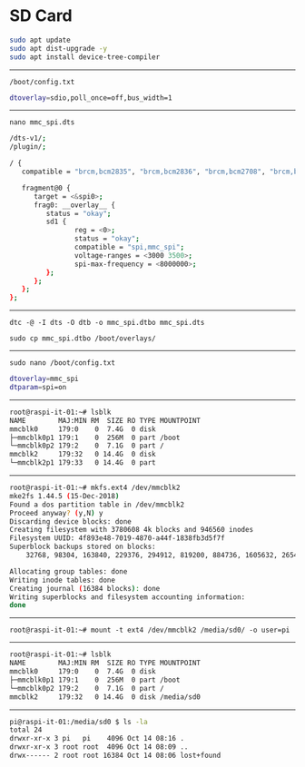 # SD Card

```bash
sudo apt update
sudo apt dist-upgrade -y
sudo apt install device-tree-compiler
```

<hr>

`/boot/config.txt`

```bash
dtoverlay=sdio,poll_once=off,bus_width=1
```

<hr>

`nano mmc_spi.dts`

```bash
/dts-v1/;
/plugin/;

/ {
   compatible = "brcm,bcm2835", "brcm,bcm2836", "brcm,bcm2708", "brcm,bcm2709";

   fragment@0 {
      target = <&spi0>;
      frag0: __overlay__ {
         status = "okay";
         sd1 {
                reg = <0>;
                status = "okay";
                compatible = "spi,mmc_spi";
                voltage-ranges = <3000 3500>;
                spi-max-frequency = <8000000>;
         };
      };
   };
};
```

<hr>

`dtc -@ -I dts -O dtb -o mmc_spi.dtbo mmc_spi.dts`

`sudo cp mmc_spi.dtbo /boot/overlays/`

<hr>

`sudo nano /boot/config.txt`

```bash
dtoverlay=mmc_spi
dtparam=spi=on
```

<hr>

```bash
root@raspi-it-01:~# lsblk
NAME        MAJ:MIN RM  SIZE RO TYPE MOUNTPOINT
mmcblk0     179:0    0  7.4G  0 disk
├─mmcblk0p1 179:1    0  256M  0 part /boot
└─mmcblk0p2 179:2    0  7.1G  0 part /
mmcblk2     179:32   0 14.4G  0 disk
└─mmcblk2p1 179:33   0 14.4G  0 part
```



<hr>

````bash
root@raspi-it-01:~# mkfs.ext4 /dev/mmcblk2
mke2fs 1.44.5 (15-Dec-2018)
Found a dos partition table in /dev/mmcblk2
Proceed anyway? (y,N) y
Discarding device blocks: done
Creating filesystem with 3780608 4k blocks and 946560 inodes
Filesystem UUID: 4f893e48-7019-4870-a44f-1838fb3d5f7f
Superblock backups stored on blocks:
	32768, 98304, 163840, 229376, 294912, 819200, 884736, 1605632, 2654208

Allocating group tables: done
Writing inode tables: done
Creating journal (16384 blocks): done
Writing superblocks and filesystem accounting information:
done
````

<hr>

`root@raspi-it-01:~# mount -t ext4 /dev/mmcblk2 /media/sd0/ -o user=pi`

<hr>

````bash
root@raspi-it-01:~# lsblk
NAME        MAJ:MIN RM  SIZE RO TYPE MOUNTPOINT
mmcblk0     179:0    0  7.4G  0 disk
├─mmcblk0p1 179:1    0  256M  0 part /boot
└─mmcblk0p2 179:2    0  7.1G  0 part /
mmcblk2     179:32   0 14.4G  0 disk /media/sd0
````

<hr>

````bash
pi@raspi-it-01:/media/sd0 $ ls -la
total 24
drwxr-xr-x 3 pi   pi    4096 Oct 14 08:16 .
drwxr-xr-x 3 root root  4096 Oct 14 08:09 ..
drwx------ 2 root root 16384 Oct 14 08:06 lost+found
````